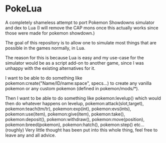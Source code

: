 # PokeLua

 A completely shameless attempt to port Pokemon Showdowns simulator and dex to Lua (I will remove the CAP mons once this actually works since those were made for pokemon showdown.)
 
 The goal of this repository is to allow one to simulate most things that are possible in the games normally, in Lua.
 
 The reason for this is because Lua is easy and my use-case for the simulator would be as a script add-on to another game, since I was unhappy with the existing alternatives for it.
 
 I want to be able to do something like pokemon:create("Name/ID/name:space", specs...) to create any vanilla pokemon or any custom pokemon (defined in pokemon/mods/*).
 
 Then I want to be able to do something like pokemon:levelup() which would then do whatever happens on levelup, pokemon:attack(slot,target), pokemon:teach(tm/tr), pokemon:exp(int), pokemon:evs(ints), pokemon:use(item), pokemon:give(item), pokemon:take(), pokemon:deposit(), pokemon:withdraw(), pokemon:move(position), pokemon:breed(pokemon), pokemon:hatch(), pokemon:step() etc... (roughly)
 Very little thought has been put into this whole thing, feel free to leave any and all advice.
